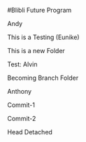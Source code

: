 #Blibli Future Program

Andy

This is a Testing (Eunike)

This is a new Folder

Test: Alvin

Becoming Branch Folder

Anthony

Commit-1

Commit-2

Head Detached
